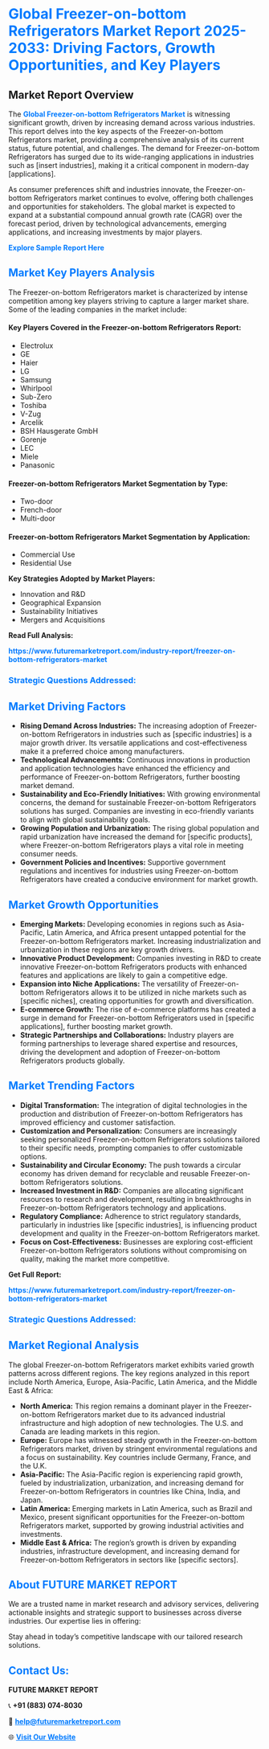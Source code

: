 <h1 style="color: #007BFF;">Global Freezer-on-bottom Refrigerators Market Report 2025-2033: Driving Factors, Growth Opportunities, and Key Players</h1>

<section id="overview">
<h2>Market Report Overview</h2>
<p>The <a href="https://www.futuremarketreport.com/industry-report/freezer-on-bottom-refrigerators-market" style="color: #007BFF; text-decoration: none;"><strong>Global Freezer-on-bottom Refrigerators Market</strong></a> is witnessing significant growth, driven by increasing demand across various industries. This report delves into the key aspects of the Freezer-on-bottom Refrigerators market, providing a comprehensive analysis of its current status, future potential, and challenges. The demand for Freezer-on-bottom Refrigerators has surged due to its wide-ranging applications in industries such as [insert industries], making it a critical component in modern-day [applications].</p>
<p>As consumer preferences shift and industries innovate, the Freezer-on-bottom Refrigerators market continues to evolve, offering both challenges and opportunities for stakeholders. The global market is expected to expand at a substantial compound annual growth rate (CAGR) over the forecast period, driven by technological advancements, emerging applications, and increasing investments by major players.</p>
</section>

<section id="overview">
<p><a href="https://www.futuremarketreport.com/request-sample/reportId=51577" style="color: #007BFF; text-decoration: none;"><strong>Explore Sample Report Here</strong></a></p>
</section>

<section id="key-players">
<h2 style="color: #007BFF;">Market Key Players Analysis</h2>
<p>The Freezer-on-bottom Refrigerators market is characterized by intense competition among key players striving to capture a larger market share. Some of the leading companies in the market include:</p>
<h4>Key Players Covered in the Freezer-on-bottom Refrigerators Report:</h4>
<ul><li>Electrolux</li><li>GE</li><li>Haier</li><li>LG</li><li>Samsung</li><li>Whirlpool</li><li>Sub-Zero</li><li>Toshiba</li><li>V-Zug</li><li>Arcelik</li><li>BSH Hausgerate GmbH</li><li>Gorenje</li><li>LEC</li><li>Miele</li><li>Panasonic</li></ul>
<h4>Freezer-on-bottom Refrigerators Market Segmentation by Type:</h4>
<ul><li>Two-door</li><li>French-door</li><li>Multi-door</li></ul>

<h4>Freezer-on-bottom Refrigerators Market Segmentation by Application:</h4>
<ul><li>Commercial Use</li><li>Residential Use</li></ul>
<p><strong>Key Strategies Adopted by Market Players:</strong></p>
<ul>
<li>Innovation and R&D</li>
<li>Geographical Expansion</li>
<li>Sustainability Initiatives</li>
<li>Mergers and Acquisitions</li>
</ul>
</section>

<section>
<p><strong>Read Full Analysis: </strong></p><a href="https://www.futuremarketreport.com/industry-report/freezer-on-bottom-refrigerators-market" style="color: #007BFF; text-decoration: none;"><strong>https://www.futuremarketreport.com/industry-report/freezer-on-bottom-refrigerators-market</strong></a>
<h3 style="color: #007BFF;">Strategic Questions Addressed:</h3>
</section>

<section id="driving-factors">
<h2 style="color: #007BFF;">Market Driving Factors</h2>
<ul>
<li><strong>Rising Demand Across Industries:</strong> The increasing adoption of Freezer-on-bottom Refrigerators in industries such as [specific industries] is a major growth driver. Its versatile applications and cost-effectiveness make it a preferred choice among manufacturers.</li>
<li><strong>Technological Advancements:</strong> Continuous innovations in production and application technologies have enhanced the efficiency and performance of Freezer-on-bottom Refrigerators, further boosting market demand.</li>
<li><strong>Sustainability and Eco-Friendly Initiatives:</strong> With growing environmental concerns, the demand for sustainable Freezer-on-bottom Refrigerators solutions has surged. Companies are investing in eco-friendly variants to align with global sustainability goals.</li>
<li><strong>Growing Population and Urbanization:</strong> The rising global population and rapid urbanization have increased the demand for [specific products], where Freezer-on-bottom Refrigerators plays a vital role in meeting consumer needs.</li>
<li><strong>Government Policies and Incentives:</strong> Supportive government regulations and incentives for industries using Freezer-on-bottom Refrigerators have created a conducive environment for market growth.</li>
</ul>
</section>

<section id="growth-opportunities">
<h2 style="color: #007BFF;">Market Growth Opportunities</h2>
<ul>
<li><strong>Emerging Markets:</strong> Developing economies in regions such as Asia-Pacific, Latin America, and Africa present untapped potential for the Freezer-on-bottom Refrigerators market. Increasing industrialization and urbanization in these regions are key growth drivers.</li>
<li><strong>Innovative Product Development:</strong> Companies investing in R&D to create innovative Freezer-on-bottom Refrigerators products with enhanced features and applications are likely to gain a competitive edge.</li>
<li><strong>Expansion into Niche Applications:</strong> The versatility of Freezer-on-bottom Refrigerators allows it to be utilized in niche markets such as [specific niches], creating opportunities for growth and diversification.</li>
<li><strong>E-commerce Growth:</strong> The rise of e-commerce platforms has created a surge in demand for Freezer-on-bottom Refrigerators used in [specific applications], further boosting market growth.</li>
<li><strong>Strategic Partnerships and Collaborations:</strong> Industry players are forming partnerships to leverage shared expertise and resources, driving the development and adoption of Freezer-on-bottom Refrigerators products globally.</li>
</ul>
</section>

<section id="trending-factors">
<h2 style="color: #007BFF;">Market Trending Factors</h2>
<ul>
<li><strong>Digital Transformation:</strong> The integration of digital technologies in the production and distribution of Freezer-on-bottom Refrigerators has improved efficiency and customer satisfaction.</li>
<li><strong>Customization and Personalization:</strong> Consumers are increasingly seeking personalized Freezer-on-bottom Refrigerators solutions tailored to their specific needs, prompting companies to offer customizable options.</li>
<li><strong>Sustainability and Circular Economy:</strong> The push towards a circular economy has driven demand for recyclable and reusable Freezer-on-bottom Refrigerators solutions.</li>
<li><strong>Increased Investment in R&D:</strong> Companies are allocating significant resources to research and development, resulting in breakthroughs in Freezer-on-bottom Refrigerators technology and applications.</li>
<li><strong>Regulatory Compliance:</strong> Adherence to strict regulatory standards, particularly in industries like [specific industries], is influencing product development and quality in the Freezer-on-bottom Refrigerators market.</li>
<li><strong>Focus on Cost-Effectiveness:</strong> Businesses are exploring cost-efficient Freezer-on-bottom Refrigerators solutions without compromising on quality, making the market more competitive.</li>
</ul>
</section>

<section>
<p><strong>Get Full Report: </strong></p><a href="https://www.futuremarketreport.com/industry-report/freezer-on-bottom-refrigerators-market" style="color: #007BFF; text-decoration: none;"><strong>https://www.futuremarketreport.com/industry-report/freezer-on-bottom-refrigerators-market</strong></a>
<h3 style="color: #007BFF;">Strategic Questions Addressed:</h3>
</section>


<section id="regional-analysis">
<h2 style="color: #007BFF;">Market Regional Analysis</h2>
<p>The global Freezer-on-bottom Refrigerators market exhibits varied growth patterns across different regions. The key regions analyzed in this report include North America, Europe, Asia-Pacific, Latin America, and the Middle East & Africa:</p>
<ul>
<li><strong>North America:</strong> This region remains a dominant player in the Freezer-on-bottom Refrigerators market due to its advanced industrial infrastructure and high adoption of new technologies. The U.S. and Canada are leading markets in this region.</li>
<li><strong>Europe:</strong> Europe has witnessed steady growth in the Freezer-on-bottom Refrigerators market, driven by stringent environmental regulations and a focus on sustainability. Key countries include Germany, France, and the U.K.</li>
<li><strong>Asia-Pacific:</strong> The Asia-Pacific region is experiencing rapid growth, fueled by industrialization, urbanization, and increasing demand for Freezer-on-bottom Refrigerators in countries like China, India, and Japan.</li>
<li><strong>Latin America:</strong> Emerging markets in Latin America, such as Brazil and Mexico, present significant opportunities for the Freezer-on-bottom Refrigerators market, supported by growing industrial activities and investments.</li>
<li><strong>Middle East & Africa:</strong> The region’s growth is driven by expanding industries, infrastructure development, and increasing demand for Freezer-on-bottom Refrigerators in sectors like [specific sectors].</li>
</ul>
</section>

<footer>
<h2 style="color: #007BFF;">About FUTURE MARKET REPORT</h2>
<p>We are a trusted name in market research and advisory services, delivering actionable insights and strategic support to businesses across diverse industries. Our expertise lies in offering:</p>

<p>Stay ahead in today’s competitive landscape with our tailored research solutions.</p>

<h2 style="color: #007BFF;">Contact Us:</h2>
<p><strong>FUTURE MARKET REPORT</strong></p>
<p>📞 <strong>+91 (883) 074-8030</strong></p>
<p>📧 <strong><a href="mailto:help@futuremarketreport.com" style="color: #007BFF;">help@futuremarketreport.com</a></strong></p>
<p>🌐 <strong><a href="https://www.futuremarketreport.com/" style="color: #007BFF;">Visit Our Website</a></strong></p>
</footer>